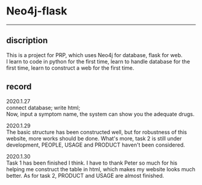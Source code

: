# Neo4j-flask
---------------------
## discription
This is a project for PRP, which uses Neo4j for database, flask for web.  
I learn to code in python for the first time, learn to handle database for the first time, learn to construct a web for the first time.  

## record
2020.1.27 <br>
connect database; write html;  
Now, input a symptom name, the system can show you the adequate drugs.

2020.1.29<br>
The basic structure has been constructed well, but for robustness of this website, more works should be done. What's more, task 2 is still under development, PEOPLE, USAGE and PRODUCT haven't been considered.

2020.1.30<br>
Task 1 has been finished I think. I have to thank Peter so much for his helping me construct the table in html, which makes my website looks much better. As for task 2, PRODUCT and USAGE are almost finished. 
